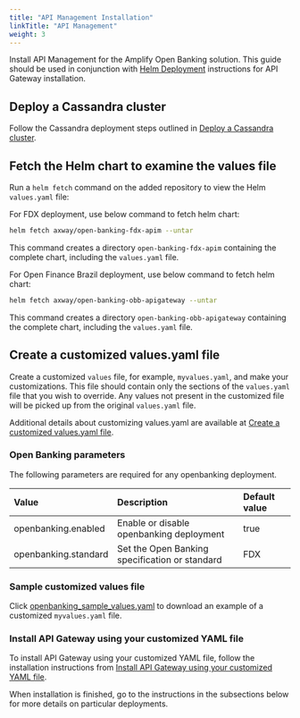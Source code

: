 ```yaml
---
title: "API Management Installation"
linkTitle: "API Management"
weight: 3
---
```

Install API Management for the Amplify Open Banking solution. This guide should be used in conjunction with [Helm Deployment](https://docs.axway.com/bundle/axway-open-docs/page/docs/apim_installation/apigw_containers/deployment_flows/axway_image_deployment/helm_deployment/index.html) instructions for API Gateway installation.

## Deploy a Cassandra cluster

Follow the Cassandra deployment steps outlined in [Deploy a Cassandra cluster](https://docs.axway.com/bundle/axway-open-docs/page/docs/apim_installation/apigw_containers/deployment_flows/axway_image_deployment/helm_deployment/index.html#deploy-a-cassandra-cluster).

## Fetch the Helm chart to examine the values file

Run a `helm fetch` command on the added repository to view the Helm `values.yaml` file:

For FDX deployment, use below command to fetch helm chart:

```bash
helm fetch axway/open-banking-fdx-apim --untar
```

This command creates a directory `open-banking-fdx-apim` containing the complete chart, including the `values.yaml` file.

For Open Finance Brazil deployment, use below command to fetch helm chart:

```bash
helm fetch axway/open-banking-obb-apigateway --untar
```

This command creates a directory `open-banking-obb-apigateway` containing the complete chart, including the `values.yaml` file.

## Create a customized values.yaml file

Create a customized `values` file, for example, `myvalues.yaml`, and make your customizations. This file should contain only the sections of the `values.yaml` file that you wish to override. Any values not present in the customized file will be picked up from the original `values.yaml` file.

Additional details about customizing values.yaml are available at [Create a customized values.yaml file](https://docs.axway.com/bundle/axway-open-docs/page/docs/apim_installation/apigw_containers/deployment_flows/axway_image_deployment/helm_deployment/index.html#create-a-customized-valuesyaml-file).

### Open Banking parameters

The following parameters are required for any openbanking deployment.

| Value         | Description                           | Default value  |
|:------------- |:------------------------------------- |:-------------- |
| openbanking.enabled | Enable or disable openbanking deployment | true |
| openbanking.standard | Set the Open Banking specification or standard | FDX |

### Sample customized values file

Click [openbanking_sample_values.yaml](/samples/apimanagement/openbanking_sample_values.yaml) to download an example of a customized `myvalues.yaml` file.

### Install API Gateway using your customized YAML file

To install API Gateway using your customized YAML file, follow the installation instructions from [Install API Gateway using your customized YAML file](https://docs.axway.com/bundle/axway-open-docs/page/docs/apim_installation/apigw_containers/deployment_flows/axway_image_deployment/helm_deployment/index.html#install-api-gateway-using-your-customized-yaml-file).

When installation is finished, go to the instructions in the subsections below for more details on particular deployments.
